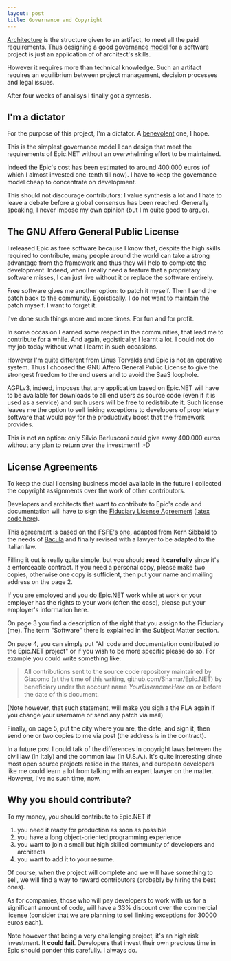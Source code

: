 ```yaml
---
layout: post
title: Governance and Copyright
---
```

[Architecture][architecture] is the structure given to an artifact, 
to meet all the paid requirements. 
Thus designing a good [governance model][governance-models] for a software 
project is just an application of of architect's skills.

However it requires more than technical knowledge. Such an artifact requires 
an equilibrium between project management, decision processes and legal issues.

After four weeks of analisys I finally got a syntesis.

I'm a dictator
--------------
For the purpose of this project, I'm a dictator. A [benevolent][bd] one, I hope.

This is the simplest governance model I can design that meet the requirements
of Epic.NET without an overwhelming effort to be maintained.

Indeed the Epic's cost has been estimated to around 400.000 euros 
(of which I almost invested one-tenth till now). I have to keep the 
governance model cheap to concentrate on development.

This should not discourage contributors: I value synthesis a lot and I hate 
to leave a debate before a global consensus has been reached.
Generally speaking, I never impose my own opinion (but I'm quite good to argue).

The GNU Affero General Public License
-------------------------------------
I released Epic as free software because I know that, despite the high 
skills required to contribute, many people around the world can take a strong 
advantage from the framework and thus they will help to complete the 
development. Indeed, when I really need a feature that a proprietary software 
misses, I can just live without it or replace the software entirely.

Free software gives me another option: to patch it myself.
Then I send the patch back to the community. Egoistically. 
I do not want to maintain the patch myself. I want to forget it.

I've done such things more and more times. For fun and for profit.

In some occasion I earned some respect in the communities, that lead me to 
contribute for a while. And again, egoistically: I learnt a lot. 
I could not do my job today without what I learnt in such occasions.

However I'm quite different from Linus Torvalds and Epic is not an operative 
system. Thus I choosed the GNU Affero General Public License to give the
strongest freedom to the end users and to avoid the SaaS loophole.

AGPLv3, indeed, imposes that any application based on Epic.NET will have to be 
available for downloads to all end users as source code (even if it is used 
as a service) and such users will be free to redistribute it. 
Such license leaves me the option to sell linking exceptions to developers of 
proprietary software that would pay for the productivity boost that the 
framework provides.

This is not an option: only Silvio Berlusconi could give away 400.000 euros 
without any plan to return over the investment! :-D

License Agreements
------------------
To keep the dual licensing business model available in the future I collected
the copyright assignments over the work of other contributors.

Developers and architects that want to contribute to Epic's code and 
documentation will have to sign the [Fiduciary License Agreement][fla]
([latex code here][fla-code]).

This agreement is based on the [FSFE's one][fsfe-fla], adapted from Kern 
Sibbald to the needs of [Bacula][bacula-fla] and finally revised with a 
lawyer to be adapted to the italian law.

Filling it out is really quite simple, but you should **read it carefully** 
since it's a enforceable contract. 
If you need a personal copy, please make two copies, otherwise one copy is 
sufficient, then put your name and mailing address on the page 2.

If you are employed and you do Epic.NET work while at work or your employer 
has the rights to your work (often the case), please put your employer's 
information here.

On page 3 you find a description of the right that you assign to the Fiduciary
(me). The term "Software" there is explained in the Subject Matter section.

On page 4, you can simply put "All code and documentation contributed to the 
Epic.NET project" or if you wish to be more specific please do so. For example 
you could write something like:

> All contributions sent to the source code repository maintained by Giacomo 
> (at the time of this writing, github.com/Shamar/Epic.NET) by beneﬁciary under 
> the account name *YourUsernameHere* on or before the date of this document.

(Note however, that such statement, will make you sigh a the FLA again if you
change your username or send any patch via mail) 

Finally, on page 5, put the city where you are, the date, and sign it, then 
send one or two copies to me via post (the address is in the contract).

In a future post I could talk of the differences in copyright laws between the 
civil law (in Italy) and the common law (in U.S.A.). It's quite interesting 
since most open source projects reside in the states, and european developers 
like me could learn a lot from talking with an expert lawyer on the matter.
However, I've no such time, now.

Why you should contribute?
--------------------------
To my money, you should contribute to Epic.NET if 

1. you need it ready for production as soon as possible
2. you have a long object-oriented programming experience
3. you want to join a small but high skilled community of developers 
   and architects
4. you want to add it to your resume.

Of course, when the project will complete and we will have something to sell,
we will find a way to reward contributors (probably by hiring the best ones).

As for companies, those who will pay developers to work with us for 
a significant amount of code, will have a 33% discount over
the commercial license (consider that we are planning to sell linking 
exceptions for 30000 euros each).

Note however that being a very challenging project, it's an high risk 
investment. **It could fail**. 
Developers that invest their own precious time in Epic should ponder this 
carefully. I always do.


[architecture]: http://epic.tesio.it/2011/06/29/software-architecture.html
[governance-models]: http://www.oss-watch.ac.uk/resources/governanceModels.xml
[bd]: http://www.oss-watch.ac.uk/resources/benevolentdictatorgovernancemodel.xml
[fla]: http://epic.tesio.it/doc/FLA.pdf
[fla-code]: https://gist.github.com/1240610
[fsfe-fla]: http://fsfe.org/projects/ftf/fla.en.html
[bacula-fla]: http://www.bacula.org/en/?page=fla
